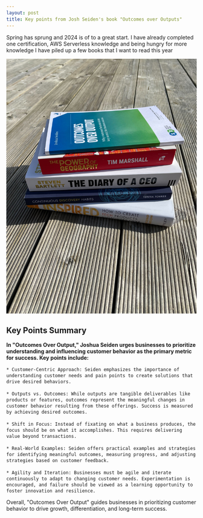 ```yaml
---
layout: post
title: Key points from Josh Seiden's book "Outcomes over Outputs"
---
```


Spring has sprung and 2024 is of to a great start. I have already completed one certification, AWS Serverless knowledge and being hungry for more knowledge I have piled up a few books that I want to read this year

![reading list 1](/images/reading-list-1.jpg)

## Key Points Summary

**In "Outcomes Over Output," Joshua Seiden urges businesses to prioritize understanding and influencing customer behavior as the primary metric for success. Key points include:**

    * Customer-Centric Approach: Seiden emphasizes the importance of understanding customer needs and pain points to create solutions that drive desired behaviors.

    * Outputs vs. Outcomes: While outputs are tangible deliverables like products or features, outcomes represent the meaningful changes in customer behavior resulting from these offerings. Success is measured by achieving desired outcomes.

    * Shift in Focus: Instead of fixating on what a business produces, the focus should be on what it accomplishes. This requires delivering value beyond transactions.

    * Real-World Examples: Seiden offers practical examples and strategies for identifying meaningful outcomes, measuring progress, and adjusting strategies based on customer feedback.

    * Agility and Iteration: Businesses must be agile and iterate continuously to adapt to changing customer needs. Experimentation is encouraged, and failure should be viewed as a learning opportunity to foster innovation and resilience.

Overall, "Outcomes Over Output" guides businesses in prioritizing customer behavior to drive growth, differentiation, and long-term success.

